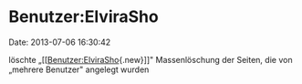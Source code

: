 Benutzer:ElviraSho
==================

Date: 2013-07-06 16:30:42

löschte
„\[\[[Benutzer:ElviraSho](http://www.yacy-websuche.de/wiki/index.php?title=Benutzer:ElviraSho&action=edit&redlink=1 "Benutzer:ElviraSho (Seite nicht vorhanden)"){.new}\]\]"
Massenlöschung der Seiten, die von „mehrere Benutzer" angelegt wurden
